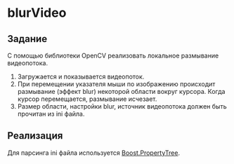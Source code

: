 # blurVideo
## Задание
С помощью библиотеки OpenCV реализовать локальное размывание видеопотока.
1. Загружается и показывается видеопоток.
2. При перемещении указателя мыши по изображению происходит размывание (эффект blur) некоторой области вокруг курсора. Когда курсор перемещается, размывание исчезает.
3. Размер области, настройки blur, источник видеопотока должен быть прочитан из ini файла.

## Реализация
Для парсинга ini файла используется [Boost.PropertyTree](https://www.boost.org/doc/libs/1_72_0/doc/html/property_tree.html).
